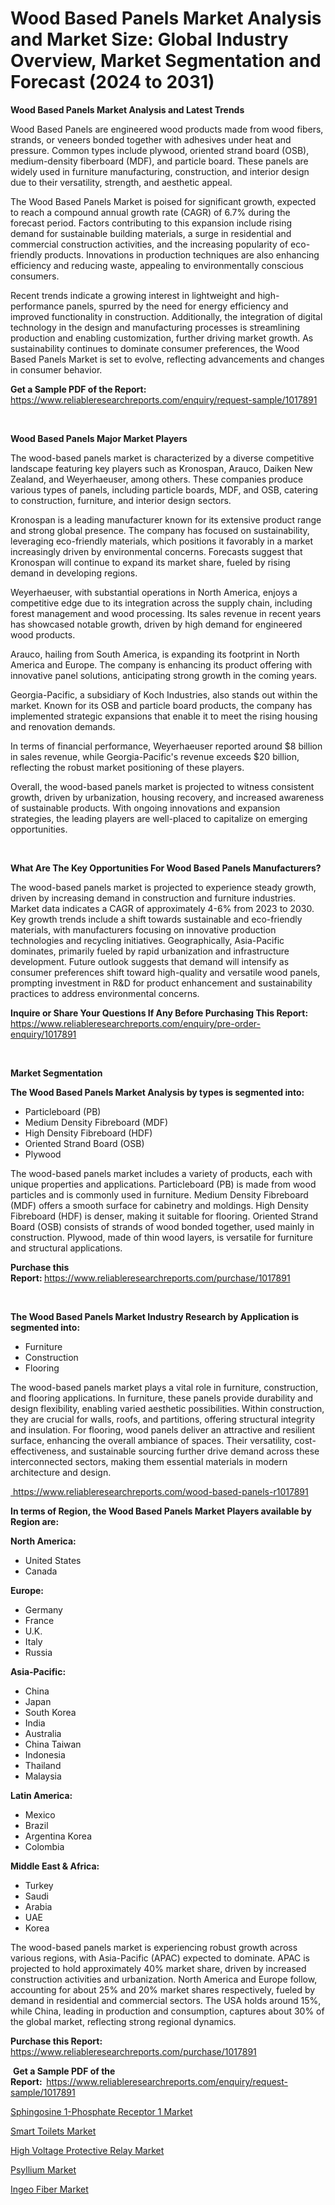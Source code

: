 <p><h1>Wood Based Panels Market Analysis and Market Size: Global Industry Overview, Market Segmentation and Forecast (2024 to 2031)</h1></p><p><strong>Wood Based Panels Market Analysis and Latest Trends</strong></p>
<p><p>Wood Based Panels are engineered wood products made from wood fibers, strands, or veneers bonded together with adhesives under heat and pressure. Common types include plywood, oriented strand board (OSB), medium-density fiberboard (MDF), and particle board. These panels are widely used in furniture manufacturing, construction, and interior design due to their versatility, strength, and aesthetic appeal.</p><p>The Wood Based Panels Market is poised for significant growth, expected to reach a compound annual growth rate (CAGR) of 6.7% during the forecast period. Factors contributing to this expansion include rising demand for sustainable building materials, a surge in residential and commercial construction activities, and the increasing popularity of eco-friendly products. Innovations in production techniques are also enhancing efficiency and reducing waste, appealing to environmentally conscious consumers.</p><p>Recent trends indicate a growing interest in lightweight and high-performance panels, spurred by the need for energy efficiency and improved functionality in construction. Additionally, the integration of digital technology in the design and manufacturing processes is streamlining production and enabling customization, further driving market growth. As sustainability continues to dominate consumer preferences, the Wood Based Panels Market is set to evolve, reflecting advancements and changes in consumer behavior.</p></p>
<p><strong>Get a Sample PDF of the Report:&nbsp;</strong> <a href="https://www.reliableresearchreports.com/enquiry/request-sample/1017891">https://www.reliableresearchreports.com/enquiry/request-sample/1017891</a></p>
<p>&nbsp;</p>
<p><strong>Wood Based Panels Major Market Players</strong></p>
<p><p>The wood-based panels market is characterized by a diverse competitive landscape featuring key players such as Kronospan, Arauco, Daiken New Zealand, and Weyerhaeuser, among others. These companies produce various types of panels, including particle boards, MDF, and OSB, catering to construction, furniture, and interior design sectors.</p><p>Kronospan is a leading manufacturer known for its extensive product range and strong global presence. The company has focused on sustainability, leveraging eco-friendly materials, which positions it favorably in a market increasingly driven by environmental concerns. Forecasts suggest that Kronospan will continue to expand its market share, fueled by rising demand in developing regions.</p><p>Weyerhaeuser, with substantial operations in North America, enjoys a competitive edge due to its integration across the supply chain, including forest management and wood processing. Its sales revenue in recent years has showcased notable growth, driven by high demand for engineered wood products.</p><p>Arauco, hailing from South America, is expanding its footprint in North America and Europe. The company is enhancing its product offering with innovative panel solutions, anticipating strong growth in the coming years.</p><p>Georgia-Pacific, a subsidiary of Koch Industries, also stands out within the market. Known for its OSB and particle board products, the company has implemented strategic expansions that enable it to meet the rising housing and renovation demands.</p><p>In terms of financial performance, Weyerhaeuser reported around $8 billion in sales revenue, while Georgia-Pacific's revenue exceeds $20 billion, reflecting the robust market positioning of these players.</p><p>Overall, the wood-based panels market is projected to witness consistent growth, driven by urbanization, housing recovery, and increased awareness of sustainable products. With ongoing innovations and expansion strategies, the leading players are well-placed to capitalize on emerging opportunities.</p></p>
<p>&nbsp;</p>
<p><strong>What Are The Key Opportunities For Wood Based Panels Manufacturers?</strong></p>
<p><p>The wood-based panels market is projected to experience steady growth, driven by increasing demand in construction and furniture industries. Market data indicates a CAGR of approximately 4-6% from 2023 to 2030. Key growth trends include a shift towards sustainable and eco-friendly materials, with manufacturers focusing on innovative production technologies and recycling initiatives. Geographically, Asia-Pacific dominates, primarily fueled by rapid urbanization and infrastructure development. Future outlook suggests that demand will intensify as consumer preferences shift toward high-quality and versatile wood panels, prompting investment in R&D for product enhancement and sustainability practices to address environmental concerns.</p></p>
<p><strong>Inquire or Share Your Questions If Any Before Purchasing This Report:</strong> <a href="https://www.reliableresearchreports.com/enquiry/pre-order-enquiry/1017891">https://www.reliableresearchreports.com/enquiry/pre-order-enquiry/1017891</a></p>
<p>&nbsp;</p>
<p><strong>Market Segmentation</strong></p>
<p><strong>The Wood Based Panels Market Analysis by types is segmented into:</strong></p>
<p><ul><li>Particleboard (PB)</li><li>Medium Density Fibreboard (MDF)</li><li>High Density Fibreboard (HDF)</li><li>Oriented Strand Board (OSB)</li><li>Plywood</li></ul></p>
<p><p>The wood-based panels market includes a variety of products, each with unique properties and applications. Particleboard (PB) is made from wood particles and is commonly used in furniture. Medium Density Fibreboard (MDF) offers a smooth surface for cabinetry and moldings. High Density Fibreboard (HDF) is denser, making it suitable for flooring. Oriented Strand Board (OSB) consists of strands of wood bonded together, used mainly in construction. Plywood, made of thin wood layers, is versatile for furniture and structural applications.</p></p>
<p><strong>Purchase this Report:&nbsp;</strong><a href="https://www.reliableresearchreports.com/purchase/1017891">https://www.reliableresearchreports.com/purchase/1017891</a></p>
<p>&nbsp;</p>
<p><strong>The Wood Based Panels Market Industry Research by Application is segmented into:</strong></p>
<p><ul><li>Furniture</li><li>Construction</li><li>Flooring</li></ul></p>
<p><p>The wood-based panels market plays a vital role in furniture, construction, and flooring applications. In furniture, these panels provide durability and design flexibility, enabling varied aesthetic possibilities. Within construction, they are crucial for walls, roofs, and partitions, offering structural integrity and insulation. For flooring, wood panels deliver an attractive and resilient surface, enhancing the overall ambiance of spaces. Their versatility, cost-effectiveness, and sustainable sourcing further drive demand across these interconnected sectors, making them essential materials in modern architecture and design.</p></p>
<p><a href="https://www.reliableresearchreports.com/wood-based-panels-r1017891">&nbsp;https://www.reliableresearchreports.com/wood-based-panels-r1017891</a></p>
<p><strong>In terms of Region, the Wood Based Panels Market Players available by Region are:</strong></p>
<p>
    <p> <strong> North America: </strong>
        <ul>
            <li>United States</li>
            <li>Canada</li>
        </ul>
        </p> 
    <p> <strong> Europe: </strong>
        <ul>
            <li>Germany</li>
            <li>France</li>
            <li>U.K.</li>
            <li>Italy</li>
            <li>Russia</li>
        </ul>
        </p> 
    <p> <strong> Asia-Pacific: </strong>
        <ul>
            <li>China</li>
            <li>Japan</li>
            <li>South Korea</li>
            <li>India</li>
            <li>Australia</li>
            <li>China Taiwan</li>
            <li>Indonesia</li>
            <li>Thailand</li>
            <li>Malaysia</li>
        </ul>
        </p> 
    <p> <strong> Latin America: </strong>
        <ul>
            <li>Mexico</li>
            <li>Brazil</li>
            <li>Argentina Korea</li>
            <li>Colombia</li>
        </ul>
        </p> 
    <p> <strong> Middle East & Africa: </strong>
        <ul>
            <li>Turkey</li>
            <li>Saudi</li>
            <li>Arabia</li>
            <li>UAE</li>
            <li>Korea</li>
        </ul>
    </p>
    </p>
<p><p>The wood-based panels market is experiencing robust growth across various regions, with Asia-Pacific (APAC) expected to dominate. APAC is projected to hold approximately 40% market share, driven by increased construction activities and urbanization. North America and Europe follow, accounting for about 25% and 20% market shares respectively, fueled by demand in residential and commercial sectors. The USA holds around 15%, while China, leading in production and consumption, captures about 30% of the global market, reflecting strong regional dynamics.</p></p>
<p><strong>Purchase this Report: </strong><a href="https://www.reliableresearchreports.com/purchase/1017891">https://www.reliableresearchreports.com/purchase/1017891</a></p>
<p>&nbsp;<strong>Get a Sample PDF of the Report:&nbsp;&nbsp;</strong><a href="https://www.reliableresearchreports.com/enquiry/request-sample/1017891">https://www.reliableresearchreports.com/enquiry/request-sample/1017891</a></p>
<p><strong></strong></p>
<p><p><a href="https://github.com/lambertr3e8v/Market-Research-Report-List-1/blob/main/sphingosine-1-phosphate-receptor-1-market.md">Sphingosine 1-Phosphate Receptor 1 Market</a></p><p><a href="https://medium.com/@jacobpayne74/the-global-smart-toilets-market-is-a-dynamic-and-growing-industry-ed116b996a98">Smart Toilets Market</a></p><p><a href="https://github.com/CarolynWatkins697/Market-Research-Report-List-1/blob/main/high-voltage-protective-relay-market.md">High Voltage Protective Relay Market</a></p><p><a href="https://medium.com/@bartlakin73/the-global-psyllium-market-identifies-drivers-restraints-opportunities-and-trends-impacting-3cf8974074f5">Psyllium Market</a></p><p><a href="https://issuu.com/reportprime-2/docs/ingeo-fiber-market-size-2030.pptx_a632965485b702">Ingeo Fiber Market</a></p></p>